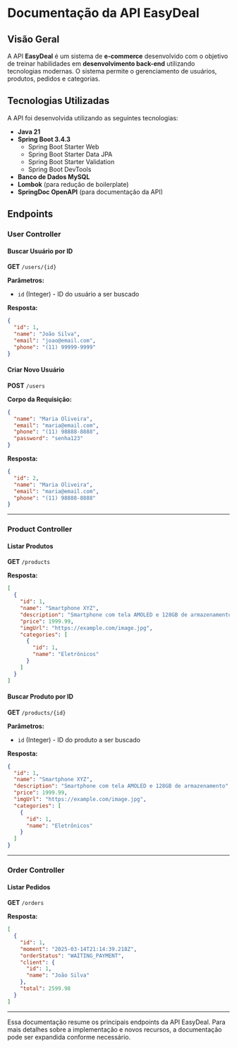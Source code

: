 # Documentação da API EasyDeal

## Visão Geral
A API **EasyDeal** é um sistema de **e-commerce** desenvolvido com o objetivo de treinar habilidades em **desenvolvimento back-end** utilizando tecnologias modernas. O sistema permite o gerenciamento de usuários, produtos, pedidos e categorias.

## Tecnologias Utilizadas
A API foi desenvolvida utilizando as seguintes tecnologias:
- **Java 21**
- **Spring Boot 3.4.3**
  - Spring Boot Starter Web
  - Spring Boot Starter Data JPA
  - Spring Boot Starter Validation
  - Spring Boot DevTools
- **Banco de Dados MySQL**
- **Lombok** (para redução de boilerplate)
- **SpringDoc OpenAPI** (para documentação da API)

## Endpoints

### User Controller

#### Buscar Usuário por ID
**GET** `/users/{id}`

**Parâmetros:**
- `id` (Integer) - ID do usuário a ser buscado

**Resposta:**
```json
{
  "id": 1,
  "name": "João Silva",
  "email": "joao@email.com",
  "phone": "(11) 99999-9999"
}
```

#### Criar Novo Usuário
**POST** `/users`

**Corpo da Requisição:**
```json
{
  "name": "Maria Oliveira",
  "email": "maria@email.com",
  "phone": "(11) 98888-8888",
  "password": "senha123"
}
```

**Resposta:**
```json
{
  "id": 2,
  "name": "Maria Oliveira",
  "email": "maria@email.com",
  "phone": "(11) 98888-8888"
}
```

---

### Product Controller

#### Listar Produtos
**GET** `/products`

**Resposta:**
```json
[
  {
    "id": 1,
    "name": "Smartphone XYZ",
    "description": "Smartphone com tela AMOLED e 128GB de armazenamento",
    "price": 1999.99,
    "imgUrl": "https://example.com/image.jpg",
    "categories": [
      {
        "id": 1,
        "name": "Eletrônicos"
      }
    ]
  }
]
```

#### Buscar Produto por ID
**GET** `/products/{id}`

**Parâmetros:**
- `id` (Integer) - ID do produto a ser buscado

**Resposta:**
```json
{
  "id": 1,
  "name": "Smartphone XYZ",
  "description": "Smartphone com tela AMOLED e 128GB de armazenamento",
  "price": 1999.99,
  "imgUrl": "https://example.com/image.jpg",
  "categories": [
    {
      "id": 1,
      "name": "Eletrônicos"
    }
  ]
}
```

---

### Order Controller

#### Listar Pedidos
**GET** `/orders`

**Resposta:**
```json
[
  {
    "id": 1,
    "moment": "2025-03-14T21:14:39.218Z",
    "orderStatus": "WAITING_PAYMENT",
    "client": {
      "id": 1,
      "name": "João Silva"
    },
    "total": 2599.98
  }
]
```

---

Essa documentação resume os principais endpoints da API EasyDeal. Para mais detalhes sobre a implementação e novos recursos, a documentação pode ser expandida conforme necessário.

